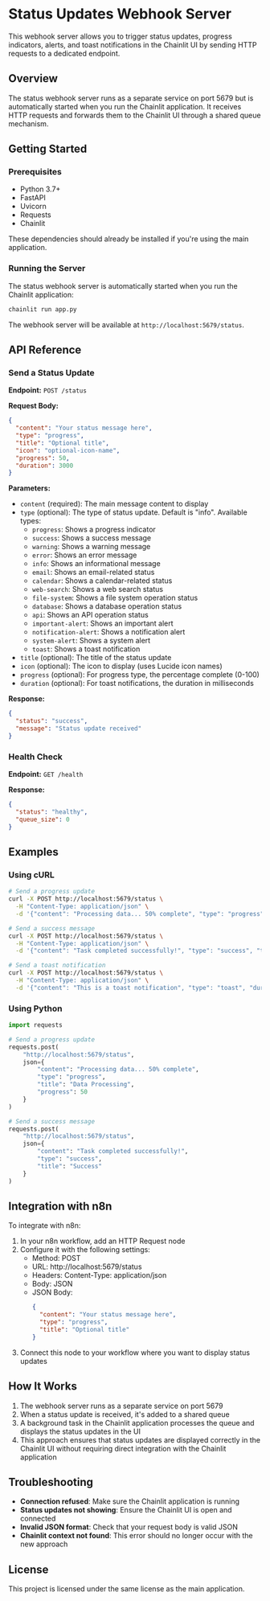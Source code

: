# Status Updates Webhook Server

This webhook server allows you to trigger status updates, progress indicators, alerts, and toast notifications in the Chainlit UI by sending HTTP requests to a dedicated endpoint.

## Overview

The status webhook server runs as a separate service on port 5679 but is automatically started when you run the Chainlit application. It receives HTTP requests and forwards them to the Chainlit UI through a shared queue mechanism.

## Getting Started

### Prerequisites

- Python 3.7+
- FastAPI
- Uvicorn
- Requests
- Chainlit

These dependencies should already be installed if you're using the main application.

### Running the Server

The status webhook server is automatically started when you run the Chainlit application:

```bash
chainlit run app.py
```

The webhook server will be available at `http://localhost:5679/status`.

## API Reference

### Send a Status Update

**Endpoint:** `POST /status`

**Request Body:**

```json
{
  "content": "Your status message here",
  "type": "progress",
  "title": "Optional title",
  "icon": "optional-icon-name",
  "progress": 50,
  "duration": 3000
}
```

**Parameters:**

- `content` (required): The main message content to display
- `type` (optional): The type of status update. Default is "info". Available types:
  - `progress`: Shows a progress indicator
  - `success`: Shows a success message
  - `warning`: Shows a warning message
  - `error`: Shows an error message
  - `info`: Shows an informational message
  - `email`: Shows an email-related status
  - `calendar`: Shows a calendar-related status
  - `web-search`: Shows a web search status
  - `file-system`: Shows a file system operation status
  - `database`: Shows a database operation status
  - `api`: Shows an API operation status
  - `important-alert`: Shows an important alert
  - `notification-alert`: Shows a notification alert
  - `system-alert`: Shows a system alert
  - `toast`: Shows a toast notification
- `title` (optional): The title of the status update
- `icon` (optional): The icon to display (uses Lucide icon names)
- `progress` (optional): For progress type, the percentage complete (0-100)
- `duration` (optional): For toast notifications, the duration in milliseconds

**Response:**

```json
{
  "status": "success",
  "message": "Status update received"
}
```

### Health Check

**Endpoint:** `GET /health`

**Response:**

```json
{
  "status": "healthy",
  "queue_size": 0
}
```

## Examples

### Using cURL

```bash
# Send a progress update
curl -X POST http://localhost:5679/status \
  -H "Content-Type: application/json" \
  -d '{"content": "Processing data... 50% complete", "type": "progress", "title": "Data Processing", "progress": 50}'

# Send a success message
curl -X POST http://localhost:5679/status \
  -H "Content-Type: application/json" \
  -d '{"content": "Task completed successfully!", "type": "success", "title": "Success"}'

# Send a toast notification
curl -X POST http://localhost:5679/status \
  -H "Content-Type: application/json" \
  -d '{"content": "This is a toast notification", "type": "toast", "duration": 5000}'
```

### Using Python

```python
import requests

# Send a progress update
requests.post(
    "http://localhost:5679/status",
    json={
        "content": "Processing data... 50% complete",
        "type": "progress",
        "title": "Data Processing",
        "progress": 50
    }
)

# Send a success message
requests.post(
    "http://localhost:5679/status",
    json={
        "content": "Task completed successfully!",
        "type": "success",
        "title": "Success"
    }
)
```

## Integration with n8n

To integrate with n8n:

1. In your n8n workflow, add an HTTP Request node
2. Configure it with the following settings:
   - Method: POST
   - URL: http://localhost:5679/status
   - Headers: Content-Type: application/json
   - Body: JSON
   - JSON Body:
     ```json
     {
       "content": "Your status message here",
       "type": "progress",
       "title": "Optional title"
     }
     ```
3. Connect this node to your workflow where you want to display status updates

## How It Works

1. The webhook server runs as a separate service on port 5679
2. When a status update is received, it's added to a shared queue
3. A background task in the Chainlit application processes the queue and displays the status updates in the UI
4. This approach ensures that status updates are displayed correctly in the Chainlit UI without requiring direct integration with the Chainlit application

## Troubleshooting

- **Connection refused**: Make sure the Chainlit application is running
- **Status updates not showing**: Ensure the Chainlit UI is open and connected
- **Invalid JSON format**: Check that your request body is valid JSON
- **Chainlit context not found**: This error should no longer occur with the new approach

## License

This project is licensed under the same license as the main application. 